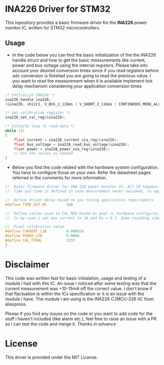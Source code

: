 # INA226 Driver for STM32

This repository provides a basic firmware driver for the **INA226** power monitor IC, written for STM32 microcontrollers.

## Usage

- In the code below you can find the basic initialization of the the INA226 handle struct and how to get the basic measurements like current, power and bus voltage using the internal registers. Please take into account your desired conversion times since if you read registers before adc conversion is finished you are going to read the previous value. I you want to read the measurement when it is available implement tick delay mechanism considering your application conversion times

```c
/* Initialize INA226 */
ina226_handle ina226;
(&ina226, &hi2c1, V_BUS_2_116ms | V_SHUNT_2_116ms | CONTINUOUS_MODE_ALL);

/* Set calibration register */
ina226_set_cal_reg(&ina226);

/* Infinite loop to read data */
while (1)
{
    float current = ina226_current_via_reg(&ina226);
    float bus_voltage = ina226_read_bus_voltage(&ina226);
    float power = ina226_power_via_reg(&ina226);
    // Use the values as needed
}
```

- Below you find the code related with the hardware system configuration. You have to configure those on your own. Refer the datasheet pages referred in the comments for more information.  

```c
//	Basic firmware driver for INA 226 power monitor IC. All IO happens in blocking mode.
//	Time out time is defined in case measurement never succeeds, so app will not block.

//	Define driver delay based on you timing application requirements
#define TIME_OUT_MS 		100

//	Define values used in CAL_REG based on your ic hardware configuration (in ohms) (page 15)
//	In my case i set max current to 1A and Rs = 0.1. Some rounding simplification were made.

//	Final calibration value
#define CURRENT_LSB			0.000024
#define POWER_LSB			0.0006
#define CAL_FINAL 			2133
}
```

# Disclaimer
This code was written fast for basic initialation, usage and testing of a module i had with this IC. An issue i noticed after some testing was that the current measurement was +10-15mA off the correct value. I don't know if that flactuation is within the ICs specification or it is an issue with the module i have. The module i am using is the INA226 CJMCU-226 IIC from aliexpress. 

*Please* if you find any issues on the code or you want to add code for the stuff i haven't included (like alarm etc.), feel free to raise an issue with a PR so i can test the code and merge it. *Thanks in advance*

# License
This driver is provided under the MIT License.

